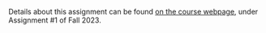 Details about this assignment can be found [on the course webpage](https://cvl-umass.github.io/compsci682-fall-2023/assignments/assignments2023/assignment1/), under Assignment #1 of Fall 2023.
